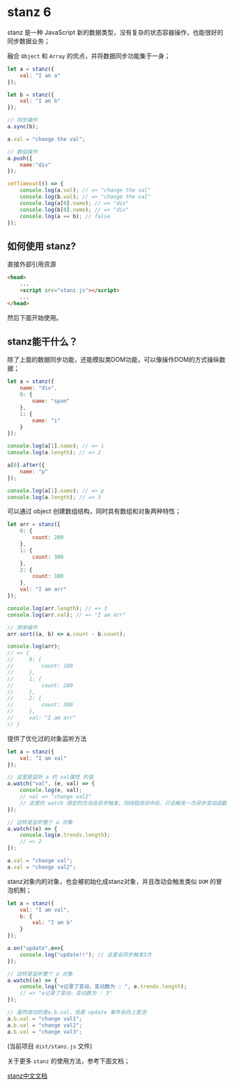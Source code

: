 # stanz 6

stanz 是一种 JavaScript 新的数据类型，没有复杂的状态容器操作，也能很好的同步数据业务；

融合 `Object` 和 `Array` 的优点，并将数据同步功能集于一身；

```javascript
let a = stanz({
    val: "I am a"
});

let b = stanz({
    val: "I am b"
});

// 同步操作
a.sync(b);

a.val = "change the val";

// 数组操作
a.push({
    name:"div"
});

setTimeout(() => {
    console.log(a.val); // => "change the val"
    console.log(b.val); // => "change the val"
    console.log(a[0].name); // => "div"
    console.log(b[0].name); // => "div"
    console.log(a == b); // false
});
```

## 如何使用 stanz?

直接外部引用资源

```html
<head>
    ...
    <script src="stanz.js"></script>
    ...
</head>
```

然后下面开始使用。

## stanz能干什么？

除了上面的数据同步功能，还能模拟类DOM功能，可以像操作DOM的方式操纵数据；

```javascript
let a = stanz({
    name: "div",
    0: {
        name: "span"
    },
    1: {
        name: "i"
    }
});

console.log(a[1].name); // => i
console.log(a.length); // => 2

a[0].after({
    name: "p"
});

console.log(a[1].name); // => p
console.log(a.length); // => 3
```

可以通过 object 创建数组结构，同时具有数组和对象两种特性；

```javascript
let arr = stanz({
    0: {
        count: 200
    },
    1: {
        count: 300
    },
    2: {
        count: 100
    },
    val: "I am arr"
});

console.log(arr.length); // => 3
console.log(arr.val); // => "I am arr"

// 排序操作
arr.sort((a, b) => a.count - b.count);

console.log(arr); 
// => {
//     0: {
//         count: 100
//     },
//     1: {
//         count: 200
//     },
//     2: {
//         count: 300
//     },
//     val: "I am arr"
// }
```

提供了优化过的对象监听方法

```javascript
let a = stanz({
    val: "I am val"
});

// 这里是监听 a 的 val属性 的值
a.watch("val", (e, val) => {
    console.log(e, val);
    // val => "change val2"
    // 这里的 watch 绑定的方法会异步触发，同线程改动中后，只会触发一次异步变动函数
});

// 这样是监听整个 a 对象
a.watch((e) => {
    console.log(e.trends.length);
    // => 2
});

a.val = "change val";
a.val = "change val2";
```

stanz对象内的对象，也会被初始化成stanz对象，并且改动会触发类似 `DOM` 的冒泡机制；

```javascript
let a = stanz({
    val: "I am val",
    b: {
        val: "I am b"
    }
});

a.on("update",e=>{
    console.log("update!!"); // 这里会同步触发3次
});

// 这样是监听整个 a 对象
a.watch((e) => {
    console.log("e记录了变动，变动数为 : ", e.trends.length);
    // => "e记录了变动，变动数为 : 3"
});

// 虽然改动的是a.b.val，但是 update 事件会向上冒泡
a.b.val = "change val1";
a.b.val = "change val2";
a.b.val = "change val3";
```

(当前项目 `dist/stanz.js` 文件)

关于更多 `stanz` 的使用方法，参考下面文档；

[stanz中文文档](doc/cn/)